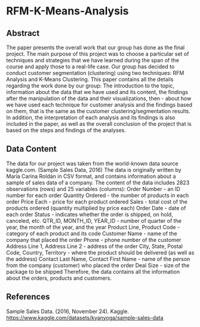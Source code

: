# RFM-K-Means-Analysis

## Abstract
The paper presents the overall work that our group has done as the final project. The main purpose of this project was to choose a particular set of techniques and strategies that we have learned during the span of the course and apply those to a real-life case. Our group has decided to conduct customer segmentation (clustering) using two techniques: RFM Analysis and K-Means Clustering. This paper contains all the details regarding the work done by our group: The introduction to the topic, information about the data that we have used and its content, the findings after the manipulation of the data and their visualizations, then - about how we have used each technique for customer analysis and the findings based on them, that is the same as the customer clustering/segmentation results. In addition, the interpretation of each analysis and its findings is also included in the paper, as well as the overall conclusion of the project that is based on the steps and findings of the analyses. 

## Data Content 
The data for our project was taken from the world-known data source kaggle.com. (Sample Sales Data, 2016) 
The data is originally written by María Carina Roldán in CSV format, and contains information about a sample of sales data of a company. The content of the data includes 2823 observations (rows) and 25 variables (columns):
Order Number - an ID number for each order
Quantity Ordered - the number of products in each order
Price Each - price for each product ordered
Sales - total cost of the products ordered (quantity multiplied by price each)
Order Date - date of each order
Status - indicates whether the order is shipped, on hold, canceled, etc.
QTR_ID, MONTH_ID, YEAR_ID - number of quarter of the year, the month of the year, and the year
Product Line, Product Code - category of each product and its code
Customer Name - name of the company that placed the order
Phone - phone number of the customer
Address Line 1, Address Line 2 - address of the order
City, State, Postal Code, Country, Territory - where the product should be delivered (as well as the address)
Contact Last Name, Contact First Name - name of the person from the company (customer) who placed the order
Deal Size - size of the package to be shipped
Therefore, the data contains all the information about the orders, products and customers.

## References
Sample Sales Data. (2016, November 24). Kaggle. https://www.kaggle.com/datasets/kyanyoga/sample-sales-data 

